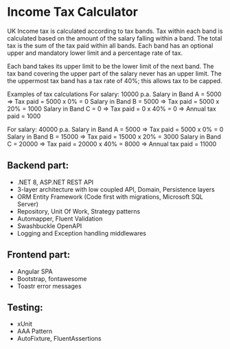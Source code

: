 # Income Tax Calculator
UK Income tax is calculated according to tax bands. Tax within each band is 
calculated based on the amount of the salary falling within a band. The total tax is 
the sum of the tax paid within all bands. Each band has an optional upper and 
mandatory lower limit and a percentage rate of tax. 

Each band takes its upper limit to be the lower limit of the next band. The tax band 
covering the upper part of the salary never has an upper limit. The 
the uppermost tax band has a tax rate of 40%; this allows tax to be capped. 

Examples of tax calculations 
For salary: 10000 p.a. 
 Salary in Band A = 5000 => Tax paid = 5000 x 0% = 0 
 Salary in Band B = 5000 => Tax paid = 5000 x 20% = 1000 
 Salary in Band C = 0 => Tax paid = 0 x 40% = 0 
 => Annual tax paid = 1000 
 
For salary: 40000 p.a. 
 Salary in Band A = 5000 => Tax paid = 5000 x 0% = 0 
 Salary in Band B = 15000 => Tax paid = 15000 x 20% = 3000 
 Salary in Band C = 20000 => Tax paid = 20000 x 40% = 8000 
 => Annual tax paid = 11000

## Backend part: 
* .NET 8, ASP.NET REST API
* 3-layer architecture with low coupled API, Domain, Persistence layers
* ORM Entity Framework (Code first with migrations, Microsoft SQL Server)
* Repository, Unit Of Work, Strategy patterns
* Automapper, Fluent Validation
* Swashbuckle OpenAPI
* Logging and Exception handling middlewares

## Frontend part:
* Angular SPA
* Bootstrap, fontawesome
* Toastr error messages

## Testing:
* xUnit
* AAA Pattern
* AutoFixture, FluentAssertions
